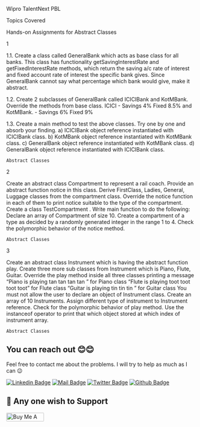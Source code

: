 Wipro TalentNext PBL

Topics Covered

Hands-on Assignments for Abstract Classes

1 	

 1.1. Create a class called GeneralBank which acts as base class for all banks. This class has functionality getSavingInterestRate and getFixedInterestRate methods, which return the saving a/c rate of interest and fixed account rate of interest the specific bank gives. Since GeneralBank cannot say what percentage which bank would give, make it abstract.

1.2. Create 2 subclasses of GeneralBank called ICICIBank and KotMBank. Override the methods from base class. ICICI - Savings 4% Fixed 8.5% and KotMBank.  - Savings 6% Fixed 9%

1.3. Create a main method to test the above classes. Try one by one and absorb your finding.
a) ICICIBank object reference instantiated with ICICIBank class.
b) KotMBank object reference instantiated with KotMBank class.
c) GeneralBank object reference instantiated with KotMBank class.
d) GeneralBank object reference instantiated with ICICIBank class.


	Abstract Classes 	

2 	

 Create an abstract class Compartment to represent a rail coach. Provide an abstract function notice in this class. Derive FirstClass, Ladies, General, Luggage classes from the compartment class. Override the notice function in each of them to print notice suitable to the type of the compartment.
Create a class TestCompartment . Write main function to do the following:
Declare an array of Compartment of size 10.
Create a compartment of a type as decided by a randomly generated integer in the range 1 to 4.
Check the polymorphic behavior of the notice method.

	Abstract Classes 	

3 	

 Create an abstract class Instrument which is having the abstract function play. 
Create three more sub classes from Instrument which is Piano, Flute, Guitar. Override the play method inside all three classes printing a message 
“Piano is playing  tan tan tan tan  ”  for Piano class
“Flute is playing  toot toot toot toot”  for Flute class
“Guitar is playing  tin  tin  tin ”  for Guitar class 
You must not allow the user to declare an object of Instrument class.
Create an array of 10 Instruments.
Assign different type of instrument to Instrument reference.
Check for the polymorphic behavior of  play method.
Use the instanceof operator to print that which object stored at which index of instrument array.

	Abstract Classes 	

## You can reach out 😊😊
Feel free to contact me about the problems. I will try to help as much as I can 😉

[![Linkedin Badge](https://img.shields.io/badge/linkedin-%230077B5.svg?&style=for-the-badge&logo=linkedin&logoColor=white)](https://www.linkedin.com/in/ajf013-francis-cruz/)
[![Mail Badge](https://img.shields.io/badge/email-c14438?style=for-the-badge&logo=Gmail&logoColor=white&link=mailto:furkanozbek1995@gmail.com)](mailto:cruzmma2021@gmail.com)
[![Twitter Badge](https://img.shields.io/badge/twitter-1DA1F2?style=for-the-badge&logo=twitter&logoColor=white)](https://twitter.com/Itsme_Ajf013)
[![Github Badge](https://img.shields.io/badge/github-333?style=for-the-badge&logo=github&logoColor=white)](https://github.com/ajf013)

## 🙏 Any one wish to Support

  <a href="https://www.buymeacoffee.com/ajf013" target="_blank"><img src="https://cdn.buymeacoffee.com/buttons/default-orange.png" alt="Buy Me A Coffee" height="23" width="100" style="border-radius:2px" />
</p>
